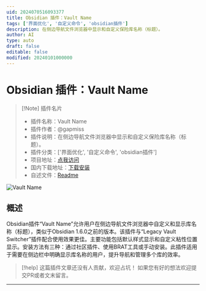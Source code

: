 ```yaml
---
uid: 2024070516093377
title: Obsidian 插件：Vault Name
tags: ['界面优化', '自定义命令', 'obsidian插件']
description: 在侧边导航文件浏览器中显示和自定义保险库名称（标题）。
author: AI
type: auto
draft: false
editable: false
modified: 20240101000000
---
```


# Obsidian 插件：Vault Name

> [!Note] 插件名片
> - 插件名称：Vault Name
> - 插件作者：@gapmiss
> - 插件说明：在侧边导航文件浏览器中显示和自定义保险库名称（标题）。
> - 插件分类：['界面优化', '自定义命令', 'obsidian插件']
> - 项目地址：[点我访问](https://github.com/gapmiss/obsidian-vault-name)
> - 国内下载地址：[下载安装](https://pkmer.cn/products/plugin/pluginMarket/?vault-name)
> - 自述文件：[Readme](https://ghproxy.net/https://raw.githubusercontent.com/gapmiss/obsidian-vault-name/master/README.md)

![Vault Name](https://cdn.pkmer.cn/covers/vault-name.png!pkmer)

## 概述

Obsidian插件“Vault Name”允许用户在侧边导航文件浏览器中自定义和显示库名称（标题），类似于Obsidian 1.6.0之前的版本。该插件与“Legacy Vault Switcher”插件配合使用效果更佳。主要功能包括默认样式显示和自定义粘性位置显示。安装方法有三种：通过社区插件、使用BRAT工具或手动安装。此插件适用于需要在侧边栏中明确显示库名称的用户，提升导航和管理多个库的效率。


> [!help] 
> 这篇插件文章还没有人贡献，欢迎占坑！
> 如果您有好的想法欢迎提交PR或者文末留言。
> 

---



